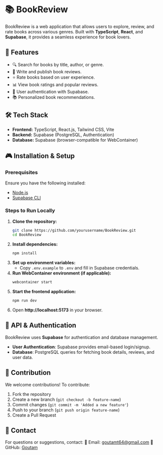 # 📚 BookReview

BookReview is a web application that allows users to explore, review, and rate books across various genres. Built with **TypeScript**, **React**, and **Supabase**, it provides a seamless experience for book lovers.

## 🚀 Features
- 🔍 Search for books by title, author, or genre.
- 📝 Write and publish book reviews.
- ⭐ Rate books based on user experience.
- 📊 View book ratings and popular reviews.
- 👥 User authentication with Supabase.
- 📚 Personalized book recommendations.

## 🛠️ Tech Stack
- **Frontend:** TypeScript, React.js, Tailwind CSS, Vite
- **Backend:** Supabase (PostgreSQL, Authentication)
- **Database:** Supabase (browser-compatible for WebContainer)

## 🎮 Installation & Setup
### Prerequisites
Ensure you have the following installed:
- [Node.js](https://nodejs.org/)
- [Supabase CLI](https://supabase.com/docs/guides/cli)

### Steps to Run Locally
1. **Clone the repository:**
   ```sh
   git clone https://github.com/yourusername/BookReview.git
   cd BookReview
   ```
2. **Install dependencies:**
   ```sh
   npm install
   ```
3. **Set up environment variables:**
   - Copy `.env.example` to `.env` and fill in Supabase credentials.
4. **Run WebContainer environment (if applicable):**
   ```sh
   webcontainer start
   ```
5. **Start the frontend application:**
   ```sh
   npm run dev
   ```
6. Open **http://localhost:5173** in your browser.

## 📜 API & Authentication
BookReview uses **Supabase** for authentication and database management.
- **User Authentication**: Supabase provides email-based login/signup.
- **Database**: PostgreSQL queries for fetching book details, reviews, and user data.

## 🤝 Contribution
We welcome contributions! To contribute:
1. Fork the repository
2. Create a new branch (`git checkout -b feature-name`)
3. Commit changes (`git commit -m 'Added a new feature'`)
4. Push to your branch (`git push origin feature-name`)
5. Create a Pull Request

## 📩 Contact
For questions or suggestions, contact:
📧 Email: goutamt64@gmail.com 
🐙 GitHub: [Goutam](https://github.com/Goutam990)

